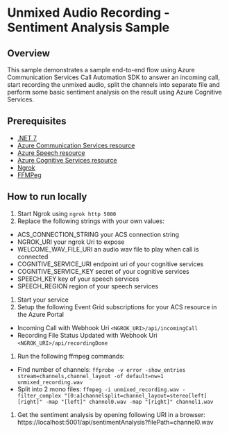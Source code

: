 ﻿# Unmixed Audio Recording - Sentiment Analysis Sample

## Overview
This sample demonstrates a sample end-to-end flow using Azure Communication Services Call Automation SDK 
to answer an incoming call, start recording the unmixed audio, split the channels into separate file
and perform some basic sentiment analysis on the result using Azure Cognitive Services.

## Prerequisites
- [.NET 7](https://dotnet.microsoft.com/en-us/download/dotnet/7.0)
- [Azure Communication Services resource](https://azure.microsoft.com/en-gb/products/communication-services/)
- [Azure Speech resource](https://azure.microsoft.com/en-us/products/cognitive-services/speech-services/)
- [Azure Cognitive Services resource](https://azure.microsoft.com/en-us/products/cognitive-services/)
- [Ngrok](https://ngrok.com/download)
- [FFMPeg](https://ffmpeg.org/download.html)

## How to run locally
1. Start Ngrok using `ngrok http 5000`
1. Replace the following strings with your own values:
  - ACS_CONNECTION_STRING your ACS connection string
  - NGROK_URI your ngrok Uri to expose
  - WELCOME_WAV_FILE_URI an audio wav file to play when call is connected
  - COGNITIVE_SERVICE_URI endpoint uri of your cognitive services
  - COGNITIVE_SERVICE_KEY secret of your cognitive services
  - SPEECH_KEY key of your speech services
  - SPEECH_REGION region of your speech services
1. Start your service
1. Setup the following Event Grid subscriptions for your ACS resource in the Azure Portal
  - Incoming Call with Webhook Uri `<NGROK_URI>/api/incomingCall`
  - Recording File Status Updated with Webhook Uri `<NGROK_URI>/api/recordingDone`
1. Run the following ffmpeg commands:
  - Find number of channels: `ffprobe -v error -show_entries stream=channels,channel_layout -of default=nw=1 unmixed_recording.wav`
  - Split into 2 mono files: `ffmpeg -i unmixed_recording.wav -filter_complex "[0:a]channelsplit=channel_layout=stereo[left][right]" -map "[left]" channel0.wav -map "[right]" channel1.wav`
1. Get the sentiment analysis by opening following URI in a browser: https://localhost:5001/api/sentimentAnalysis?filePath=channel0.wav